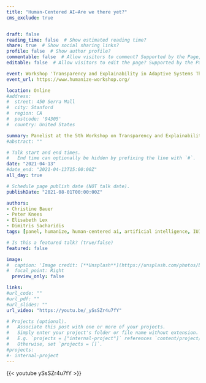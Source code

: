 ```yaml
---
title: "Human-Centered AI—Are we there yet?"
cms_exclude: true


draft: false
reading_time: false  # Show estimated reading time?
share: true  # Show social sharing links?
profile: false  # Show author profile?
commentable: false  # Allow visitors to comment? Supported by the Page, Post, and Docs content types.
editable: false  # Allow visitors to edit the page? Supported by the Page, Post, and Docs content types.

event: Workshop 'Transparency and Explainability in Adaptive Systems Through User Modelling Grounded in Psychological Theory (HUMANIZE 2021)'
event_url: https://www.humanize-workshop.org/

location: Online
#address:
#  street: 450 Serra Mall
#  city: Stanford
#  region: CA
#  postcode: '94305'
#  country: United States

summary: Panelist at the 5th Workshop on Transparency and Explainability in Adaptive Systems through User Modeling Grounded in Psychological Theory (HUMANIZE 2021).
#abstract: ""

# Talk start and end times.
#   End time can optionally be hidden by prefixing the line with `#`.
date: "2021-04-13"
#date_end: "2021-04-13T15:00:00Z"
all_day: true

# Schedule page publish date (NOT talk date).
publishDate: "2021-08-01T00:00:00Z"

authors:
- Christine Bauer
- Peter Knees
- Elisabeth Lex
- Dimitris Sacharidis
tags: [panel, humanize, human-centered ai, artificial intelligence, IUI]

# Is this a featured talk? (true/false)
featured: false

image:
#  caption: 'Image credit: [**Unsplash**](https://unsplash.com/photos/bzdhc5b3Bxs)'
#  focal_point: Right
  preview_only: false

links:
#url_code: ""
#url_pdf: ""
#url_slides: ""
url_video: "https://youtu.be/_ySsSZr4u7fY"

# Projects (optional).
#   Associate this post with one or more of your projects.
#   Simply enter your project's folder or file name without extension.
#   E.g. `projects = ["internal-project"]` references `content/project/deep-learning/index.md`.
#   Otherwise, set `projects = []`.
#projects:
#- internal-project
---
```


{{< youtube ySsSZr4u7fY >}}
